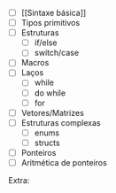 - [ ] [[Sintaxe básica]]
- [ ] Tipos primitivos
- [ ] Estruturas
	- [ ] if/else
	- [ ] switch/case
- [ ] Macros
- [ ] Laços
	- [ ] while
	- [ ] do while
	- [ ] for
- [ ] Vetores/Matrizes
- [ ] Estruturas complexas
	- [ ] enums
	- [ ] structs
- [ ] Ponteiros
- [ ] Aritmética de ponteiros

Extra:

